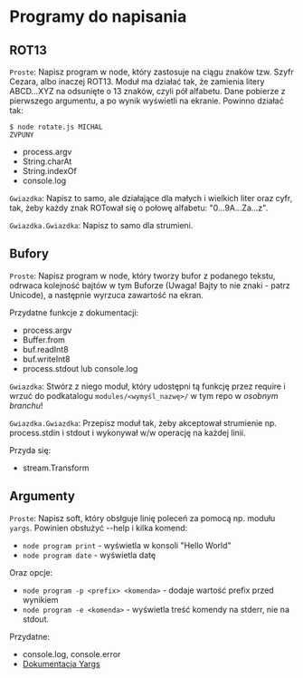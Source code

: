 Programy do napisania
=======================

## ROT13

`Proste`: Napisz program w node, który zastosuje na ciągu znaków tzw. Szyfr
Cezara, albo inaczej ROT13. Moduł ma działać tak, że zamienia litery ABCD...XYZ
na odsunięte o 13 znaków, czyli pół alfabetu. Dane pobierze z pierwszego
argumentu, a po wynik wyświetli na ekranie.
Powinno działać tak:

    $ node rotate.js MICHAL
    ZVPUNY

* process.argv
* String.charAt
* String.indexOf
* console.log

`Gwiazdka`: Napisz to samo, ale działające dla małych i wielkich liter oraz
cyfr, tak, żeby każdy znak ROTował się o połowę alfabetu: "0...9A...Za...z".

`Gwiazdka.Gwiazdka`: Napisz to samo dla strumieni.

## Bufory

`Proste`: Napisz program w node, który tworzy bufor z podanego tekstu, odrwaca
kolejność bajtów w tym Buforze (Uwaga! Bajty to nie znaki - patrz Unicode), a
następnie wyrzuca zawartość na ekran.

Przydatne funkcje z dokumentacji:

* process.argv
* Buffer.from
* buf.readInt8
* buf.writeInt8
* process.stdout lub console.log

`Gwiazdka`: Stwórz z niego moduł, który udostępni tą funkcję przez require i
wrzuć do podkatalogu `modules/<wymyśl_nazwę>/` w tym repo w *osobnym branchu*!

`Gwiazdka.Gwiazdka`: Przepisz moduł tak, żeby akceptował strumienie np.
process.stdin i stdout i wykonywał w/w operację na każdej linii.

Przyda się:

* stream.Transform

## Argumenty

`Proste`: Napisz soft, który obsłguje linię poleceń za pomocą np. modułu
`yargs`. Powinien obsłużyć --help i kilka komend:

* `node program print` - wyświetla w konsoli "Hello World"
* `node program date` - wyświetla datę

Oraz opcje:

* `node program -p <prefix> <komenda>` - dodaje wartość prefix przed wynikiem
* `node program -e <komenda>` - wyświetla treść komendy na stderr, nie na stdout.

Przydatne:

* console.log, console.error
* [Dokumentacja Yargs](https://www.npmjs.com/package/yargs)
